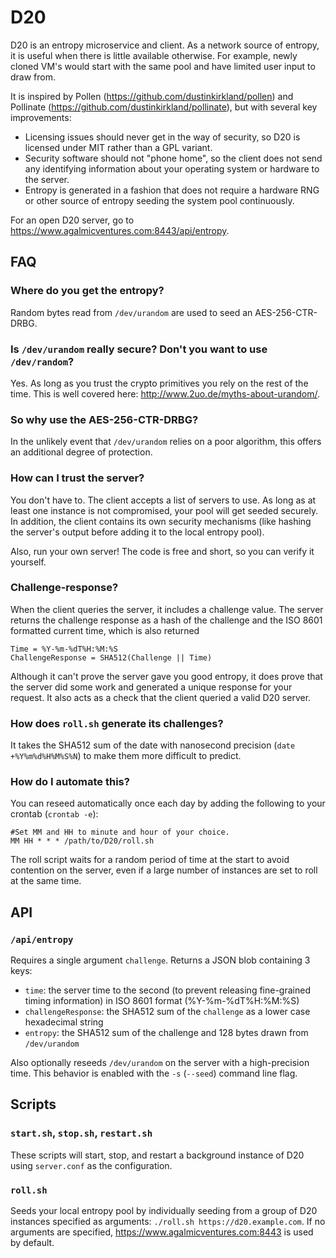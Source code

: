 # D20
D20 is an entropy microservice and client. As a network source of entropy, it is
useful when there is little available otherwise. For example, newly cloned VM's
would start with the same pool and have limited user input to draw from.

It is inspired by Pollen (https://github.com/dustinkirkland/pollen) and
Pollinate (https://github.com/dustinkirkland/pollinate), but with several key
improvements:
* Licensing issues should never get in the way of security, so D20 is licensed
under MIT rather than a GPL variant.
* Security software should not "phone home", so the client does not send any
identifying information about your operating system or hardware to the server.
* Entropy is generated in a fashion that does not require a hardware RNG or
other source of entropy seeding the system pool continuously.

For an open D20 server, go to https://www.agalmicventures.com:8443/api/entropy.

## FAQ

### Where do you get the entropy?
Random bytes read from `/dev/urandom` are used to seed an AES-256-CTR-DRBG.

### Is `/dev/urandom` really secure? Don't you want to use `/dev/random`?
Yes. As long as you trust the crypto primitives you rely on the rest of the
time. This is well covered here: http://www.2uo.de/myths-about-urandom/.

### So why use the AES-256-CTR-DRBG?
In the unlikely event that `/dev/urandom` relies on a poor algorithm, this
offers an additional degree of protection.

### How can I trust the server?
You don't have to. The client accepts a list of servers to use. As long as at
least one instance is not compromised, your pool will get seeded securely. In
addition, the client contains its own security mechanisms (like hashing the
server's output before adding it to the local entropy pool).

Also, run your own server! The code is free and short, so you can verify it
yourself.

### Challenge-response?
When the client queries the server, it includes a challenge value. The server
returns the challenge response as a hash of the challenge and the ISO 8601
formatted current time, which is also returned

	Time = %Y-%m-%dT%H:%M:%S
	ChallengeResponse = SHA512(Challenge || Time)

Although it can't prove the server gave you good entropy, it does prove that the
server did some work and generated a unique response for your request. It also
acts as a check that the client queried a valid D20 server.

### How does `roll.sh` generate its challenges?
It takes the SHA512 sum of the date with nanosecond precision
(`date +%Y%m%d%H%M%S%N`) to make them more difficult to predict.

### How do I automate this?
You can reseed automatically once each day by adding the following to your
crontab (`crontab -e`):

    #Set MM and HH to minute and hour of your choice.
    MM HH * * * /path/to/D20/roll.sh

The roll script waits for a random period of time at the start to avoid
contention on the server, even if a large number of instances are set to roll
at the same time.

## API

### `/api/entropy`
Requires a single argument `challenge`. Returns a JSON blob containing 3 keys:

* `time`: the server time to the second (to prevent releasing fine-grained timing information) in ISO 8601 format (%Y-%m-%dT%H:%M:%S)
* `challengeResponse`: the SHA512 sum of the `challenge` as a lower case hexadecimal string
* `entropy`: the SHA512 sum of the challenge and 128 bytes drawn from `/dev/urandom`

Also optionally reseeds `/dev/urandom` on the server with a high-precision time.
This behavior is enabled with the `-s` (`--seed`) command line flag.

## Scripts

### `start.sh`, `stop.sh`, `restart.sh`
These scripts will start, stop, and restart a background instance of D20 using
`server.conf` as the configuration.

### `roll.sh`
Seeds your local entropy pool by individually seeding from a group of D20
instances specified as arguments: `./roll.sh https://d20.example.com`. If no
arguments are specified, https://www.agalmicventures.com:8443 is used by default.